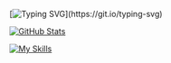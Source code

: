 [![Typing SVG](https://readme-typing-svg.demolab.com?font=Roboto&pause=1000&color=F7F7F7&background=FF000000&width=435&lines=Hi%2C+I'm+Bilal.;I+make+stuff+on+the+internet.)](https://git.io/typing-svg)

[![GitHub Stats](https://github-readme-stats.vercel.app/api?username=iamwookie&theme=github_dark)](https://github.com/anuraghazra/github-readme-stats)

[![My Skills](https://skillicons.dev/icons?i=html,css,tailwind,js,ts,python,nodejs,express,react,next)](https://skillicons.dev)
